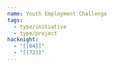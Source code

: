 ```yaml
---
name: Youth Employment Challenge
tags:
  - type/initiative
  - type/project
hacknight:
  - "[[64]]"
  - "[[72]]"
---
```

 